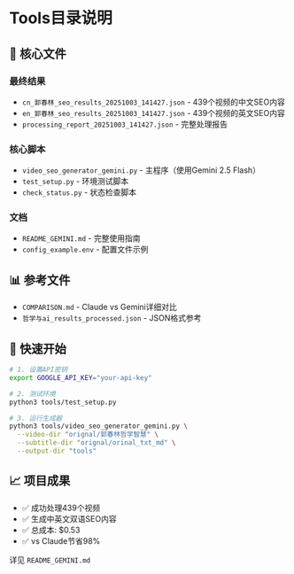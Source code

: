 # Tools目录说明

## 📁 核心文件

### 最终结果
- `cn_郭春林_seo_results_20251003_141427.json` - 439个视频的中文SEO内容
- `en_郭春林_seo_results_20251003_141427.json` - 439个视频的英文SEO内容
- `processing_report_20251003_141427.json` - 完整处理报告

### 核心脚本
- `video_seo_generator_gemini.py` - 主程序（使用Gemini 2.5 Flash）
- `test_setup.py` - 环境测试脚本
- `check_status.py` - 状态检查脚本

### 文档
- `README_GEMINI.md` - 完整使用指南
- `config_example.env` - 配置文件示例

## 📊 参考文件

- `COMPARISON.md` - Claude vs Gemini详细对比
- `哲学与ai_results_processed.json` - JSON格式参考

## 🚀 快速开始

```bash
# 1. 设置API密钥
export GOOGLE_API_KEY="your-api-key"

# 2. 测试环境
python3 tools/test_setup.py

# 3. 运行生成器
python3 tools/video_seo_generator_gemini.py \
  --video-dir "orignal/郭春林哲学智慧" \
  --subtitle-dir "orignal/orinal_txt_md" \
  --output-dir "tools"
```

## 📈 项目成果

- ✅ 成功处理439个视频
- ✅ 生成中英文双语SEO内容
- ✅ 总成本: $0.53
- ✅ vs Claude节省98%

详见 `README_GEMINI.md`
